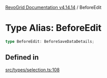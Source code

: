 [RevoGrid Documentation v4.14.14](README.md) / BeforeEdit

# Type Alias: BeforeEdit

```ts
type BeforeEdit: BeforeSaveDataDetails;
```

## Defined in

[src/types/selection.ts:108](https://github.com/revolist/revogrid/blob/fdfe81f10fb07db00151f14190ac038aded766a8/src/types/selection.ts#L108)
